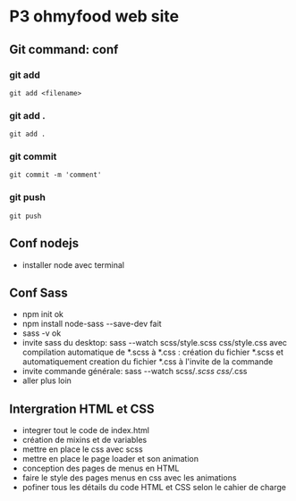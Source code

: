 # P3 ohmyfood web site

## Git command: conf

### git add

```console 
git add <filename>
```

### git add . <all files>

```console 
git add .
```
### git commit

```console 
git commit -m 'comment'
```
### git push

```console 
git push
```

## Conf nodejs

- installer node avec terminal

## Conf Sass

- npm init ok
- npm install node-sass --save-dev fait
- sass -v ok
- invite sass du desktop: sass --watch scss/style.scss css/style.css avec compilation automatique de *.scss à *.css : création du fichier *.scss et automatiquement creation du fichier *.css à l'invite de la commande
- invite commande générale: sass --watch scss/*.scss css/*.css
- aller plus loin

## Intergration HTML et CSS

- integrer tout le code de index.html
- création de mixins et de variables
- mettre en place le css avec scss
- mettre en place le page loader et son animation
- conception des pages de menus en HTML
- faire le style des pages menus en css avec les animations 
- pofiner tous les détails du code HTML et CSS selon le cahier de charge
